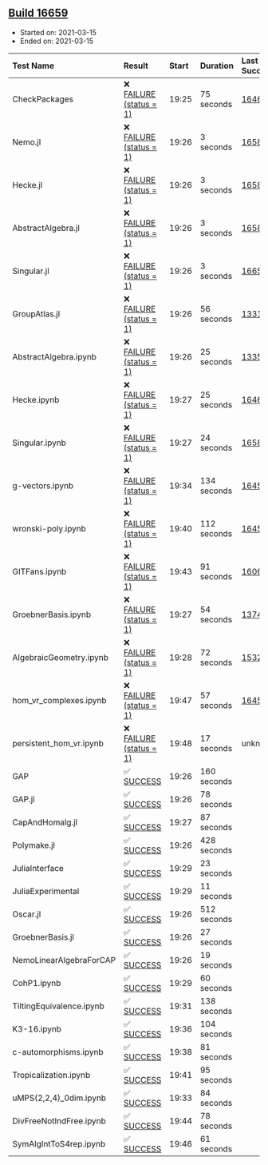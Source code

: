 ## [Build 16659](https://oscarci.mathematik.uni-kl.de/job/oscar/16659/)

* Started on: 2021-03-15
* Ended on: 2021-03-15

| Test Name    | Result | Start | Duration | Last Success | First Failure |
|:-------------|:-------|:------|:---------|:-------------|:--------------|
| CheckPackages | ❌ [FAILURE (status = 1)](https://oscarci.mathematik.uni-kl.de/job/oscar/16659/artifact/logs/build-16659/CheckPackages.log) | 19:25 | 75 seconds | [16463](https://oscarci.mathematik.uni-kl.de/job/oscar/16463/) | [16464](https://oscarci.mathematik.uni-kl.de/job/oscar/16464/) |
| Nemo.jl | ❌ [FAILURE (status = 1)](https://oscarci.mathematik.uni-kl.de/job/oscar/16659/artifact/logs/build-16659/Nemo.jl.log) | 19:26 | 3 seconds | [16588](https://oscarci.mathematik.uni-kl.de/job/oscar/16588/) | [16589](https://oscarci.mathematik.uni-kl.de/job/oscar/16589/) |
| Hecke.jl | ❌ [FAILURE (status = 1)](https://oscarci.mathematik.uni-kl.de/job/oscar/16659/artifact/logs/build-16659/Hecke.jl.log) | 19:26 | 3 seconds | [16589](https://oscarci.mathematik.uni-kl.de/job/oscar/16589/) | [16590](https://oscarci.mathematik.uni-kl.de/job/oscar/16590/) |
| AbstractAlgebra.jl | ❌ [FAILURE (status = 1)](https://oscarci.mathematik.uni-kl.de/job/oscar/16659/artifact/logs/build-16659/AbstractAlgebra.jl.log) | 19:26 | 3 seconds | [16584](https://oscarci.mathematik.uni-kl.de/job/oscar/16584/) | [16585](https://oscarci.mathematik.uni-kl.de/job/oscar/16585/) |
| Singular.jl | ❌ [FAILURE (status = 1)](https://oscarci.mathematik.uni-kl.de/job/oscar/16659/artifact/logs/build-16659/Singular.jl.log) | 19:26 | 3 seconds | [16652](https://oscarci.mathematik.uni-kl.de/job/oscar/16652/) | [16653](https://oscarci.mathematik.uni-kl.de/job/oscar/16653/) |
| GroupAtlas.jl | ❌ [FAILURE (status = 1)](https://oscarci.mathematik.uni-kl.de/job/oscar/16659/artifact/logs/build-16659/GroupAtlas.jl.log) | 19:26 | 56 seconds | [13311](https://oscarci.mathematik.uni-kl.de/job/oscar/13311/) | [13312](https://oscarci.mathematik.uni-kl.de/job/oscar/13312/) |
| AbstractAlgebra.ipynb | ❌ [FAILURE (status = 1)](https://oscarci.mathematik.uni-kl.de/job/oscar/16659/artifact/logs/build-16659/AbstractAlgebra.ipynb.log) | 19:26 | 25 seconds | [13355](https://oscarci.mathematik.uni-kl.de/job/oscar/13355/) | [13356](https://oscarci.mathematik.uni-kl.de/job/oscar/13356/) |
| Hecke.ipynb | ❌ [FAILURE (status = 1)](https://oscarci.mathematik.uni-kl.de/job/oscar/16659/artifact/logs/build-16659/Hecke.ipynb.log) | 19:27 | 25 seconds | [16463](https://oscarci.mathematik.uni-kl.de/job/oscar/16463/) | [16464](https://oscarci.mathematik.uni-kl.de/job/oscar/16464/) |
| Singular.ipynb | ❌ [FAILURE (status = 1)](https://oscarci.mathematik.uni-kl.de/job/oscar/16659/artifact/logs/build-16659/Singular.ipynb.log) | 19:27 | 24 seconds | [16588](https://oscarci.mathematik.uni-kl.de/job/oscar/16588/) | [16589](https://oscarci.mathematik.uni-kl.de/job/oscar/16589/) |
| g-vectors.ipynb | ❌ [FAILURE (status = 1)](https://oscarci.mathematik.uni-kl.de/job/oscar/16659/artifact/logs/build-16659/g-vectors.ipynb.log) | 19:34 | 134 seconds | [16458](https://oscarci.mathematik.uni-kl.de/job/oscar/16458/) | [16459](https://oscarci.mathematik.uni-kl.de/job/oscar/16459/) |
| wronski-poly.ipynb | ❌ [FAILURE (status = 1)](https://oscarci.mathematik.uni-kl.de/job/oscar/16659/artifact/logs/build-16659/wronski-poly.ipynb.log) | 19:40 | 112 seconds | [16458](https://oscarci.mathematik.uni-kl.de/job/oscar/16458/) | [16459](https://oscarci.mathematik.uni-kl.de/job/oscar/16459/) |
| GITFans.ipynb | ❌ [FAILURE (status = 1)](https://oscarci.mathematik.uni-kl.de/job/oscar/16659/artifact/logs/build-16659/GITFans.ipynb.log) | 19:43 | 91 seconds | [16068](https://oscarci.mathematik.uni-kl.de/job/oscar/16068/) | [16069](https://oscarci.mathematik.uni-kl.de/job/oscar/16069/) |
| GroebnerBasis.ipynb | ❌ [FAILURE (status = 1)](https://oscarci.mathematik.uni-kl.de/job/oscar/16659/artifact/logs/build-16659/GroebnerBasis.ipynb.log) | 19:27 | 54 seconds | [13748](https://oscarci.mathematik.uni-kl.de/job/oscar/13748/) | [13749](https://oscarci.mathematik.uni-kl.de/job/oscar/13749/) |
| AlgebraicGeometry.ipynb | ❌ [FAILURE (status = 1)](https://oscarci.mathematik.uni-kl.de/job/oscar/16659/artifact/logs/build-16659/AlgebraicGeometry.ipynb.log) | 19:28 | 72 seconds | [15322](https://oscarci.mathematik.uni-kl.de/job/oscar/15322/) | [15323](https://oscarci.mathematik.uni-kl.de/job/oscar/15323/) |
| hom_vr_complexes.ipynb | ❌ [FAILURE (status = 1)](https://oscarci.mathematik.uni-kl.de/job/oscar/16659/artifact/logs/build-16659/hom_vr_complexes.ipynb.log) | 19:47 | 57 seconds | [16458](https://oscarci.mathematik.uni-kl.de/job/oscar/16458/) | [16459](https://oscarci.mathematik.uni-kl.de/job/oscar/16459/) |
| persistent_hom_vr.ipynb | ❌ [FAILURE (status = 1)](https://oscarci.mathematik.uni-kl.de/job/oscar/16659/artifact/logs/build-16659/persistent_hom_vr.ipynb.log) | 19:48 | 17 seconds | unknown | unknown |
| GAP | ✅ [SUCCESS](https://oscarci.mathematik.uni-kl.de/job/oscar/16659/artifact/logs/build-16659/GAP.log) | 19:26 | 160 seconds |  |  |
| GAP.jl | ✅ [SUCCESS](https://oscarci.mathematik.uni-kl.de/job/oscar/16659/artifact/logs/build-16659/GAP.jl.log) | 19:26 | 78 seconds |  |  |
| CapAndHomalg.jl | ✅ [SUCCESS](https://oscarci.mathematik.uni-kl.de/job/oscar/16659/artifact/logs/build-16659/CapAndHomalg.jl.log) | 19:27 | 87 seconds |  |  |
| Polymake.jl | ✅ [SUCCESS](https://oscarci.mathematik.uni-kl.de/job/oscar/16659/artifact/logs/build-16659/Polymake.jl.log) | 19:26 | 428 seconds |  |  |
| JuliaInterface | ✅ [SUCCESS](https://oscarci.mathematik.uni-kl.de/job/oscar/16659/artifact/logs/build-16659/JuliaInterface.log) | 19:29 | 23 seconds |  |  |
| JuliaExperimental | ✅ [SUCCESS](https://oscarci.mathematik.uni-kl.de/job/oscar/16659/artifact/logs/build-16659/JuliaExperimental.log) | 19:29 | 11 seconds |  |  |
| Oscar.jl | ✅ [SUCCESS](https://oscarci.mathematik.uni-kl.de/job/oscar/16659/artifact/logs/build-16659/Oscar.jl.log) | 19:26 | 512 seconds |  |  |
| GroebnerBasis.jl | ✅ [SUCCESS](https://oscarci.mathematik.uni-kl.de/job/oscar/16659/artifact/logs/build-16659/GroebnerBasis.jl.log) | 19:26 | 27 seconds |  |  |
| NemoLinearAlgebraForCAP | ✅ [SUCCESS](https://oscarci.mathematik.uni-kl.de/job/oscar/16659/artifact/logs/build-16659/NemoLinearAlgebraForCAP.log) | 19:26 | 19 seconds |  |  |
| CohP1.ipynb | ✅ [SUCCESS](https://oscarci.mathematik.uni-kl.de/job/oscar/16659/artifact/logs/build-16659/CohP1.ipynb.log) | 19:29 | 60 seconds |  |  |
| TiltingEquivalence.ipynb | ✅ [SUCCESS](https://oscarci.mathematik.uni-kl.de/job/oscar/16659/artifact/logs/build-16659/TiltingEquivalence.ipynb.log) | 19:31 | 138 seconds |  |  |
| K3-16.ipynb | ✅ [SUCCESS](https://oscarci.mathematik.uni-kl.de/job/oscar/16659/artifact/logs/build-16659/K3-16.ipynb.log) | 19:36 | 104 seconds |  |  |
| c-automorphisms.ipynb | ✅ [SUCCESS](https://oscarci.mathematik.uni-kl.de/job/oscar/16659/artifact/logs/build-16659/c-automorphisms.ipynb.log) | 19:38 | 81 seconds |  |  |
| Tropicalization.ipynb | ✅ [SUCCESS](https://oscarci.mathematik.uni-kl.de/job/oscar/16659/artifact/logs/build-16659/Tropicalization.ipynb.log) | 19:41 | 95 seconds |  |  |
| uMPS(2,2,4)_0dim.ipynb | ✅ [SUCCESS](https://oscarci.mathematik.uni-kl.de/job/oscar/16659/artifact/logs/build-16659/uMPS-2-2-4-_0dim.ipynb.log) | 19:33 | 84 seconds |  |  |
| DivFreeNotIndFree.ipynb | ✅ [SUCCESS](https://oscarci.mathematik.uni-kl.de/job/oscar/16659/artifact/logs/build-16659/DivFreeNotIndFree.ipynb.log) | 19:44 | 78 seconds |  |  |
| SymAlgIntToS4rep.ipynb | ✅ [SUCCESS](https://oscarci.mathematik.uni-kl.de/job/oscar/16659/artifact/logs/build-16659/SymAlgIntToS4rep.ipynb.log) | 19:46 | 61 seconds |  |  |
